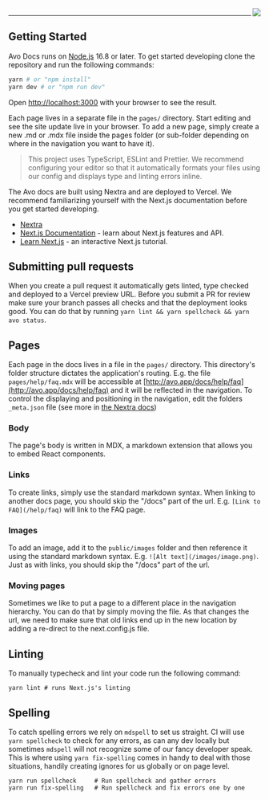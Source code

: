 <img align="right" src="https://github.com/avohq/docs/workflows/Lint%20and%20Typecheck/badge.svg">

<hr>

## Getting Started

Avo Docs runs on [Node.js](https://nodejs.org/) 16.8 or later. To get started developing clone the repository and run the following commands:

```bash
yarn # or "npm install"
yarn dev # or "npm run dev"
```

Open [http://localhost:3000](http://localhost:3000) with your browser to see the result.

Each page lives in a separate file in the `pages/` directory. Start editing and see the site update live in your browser. To add a new page, simply create a new .md or .mdx file inside the pages folder (or sub-folder depending on where in the navigation you want to have it).

> This project uses TypeScript, ESLint and Prettier. We recommend configuring your editor so that it automatically formats your files using our config and displays type and linting errors inline.

The Avo docs are built using Nextra and are deployed to Vercel. We recommend familiarizing yourself with the Next.js documentation before you get started developing.

- [Nextra](https://nextra.site/)
- [Next.js Documentation](https://nextjs.org/docs) - learn about Next.js features and API.
- [Learn Next.js](https://nextjs.org/learn) - an interactive Next.js tutorial.

## Submitting pull requests

When you create a pull request it automatically gets linted, type checked and deployed to a Vercel preview URL. Before you submit a PR for review make sure your branch passes all checks and that the deployment looks good. You can do that by running `yarn lint && yarn spellcheck && yarn avo status`.

## Pages

Each page in the docs lives in a file in the `pages/` directory. This directory's folder structure dictates the application's routing. E.g. the file `pages/help/faq.mdx` will be accessible at [http://avo.app/docs/help/faq](http://avo.app/docs/help/faq) and it will be reflected in the navigation. To control the displaying and positioning in the navigation, edit the folders `_meta.json` file (see more in [the Nextra docs](https://nextra.site/docs/docs-theme/page-configuration))

### Body

The page's body is written in MDX, a markdown extension that allows you to embed React components.

### Links

To create links, simply use the standard markdown syntax. When linking to another docs page, you should skip the "/docs" part of the url. E.g. `[Link to FAQ](/help/faq)` will link to the FAQ page.

### Images

To add an image, add it to the `public/images` folder and then reference it using the standard markdown syntax. E.g. `![Alt text](/images/image.png)`. Just as with links, you should skip the "/docs" part of the url.

### Moving pages

Sometimes we like to put a page to a different place in the navigation hierarchy. You can do that by simply moving the file. As that changes the url, we need to make sure that old links end up in the new location by adding a re-direct to the next.config.js file.

## Linting

To manually typecheck and lint your code run the following command:

```
yarn lint # runs Next.js's linting
```

## Spelling

To catch spelling errors we rely on `mdspell` to set us straight. CI will use `yarn spellcheck` to check for any errors, as can any dev locally but sometimes `mdspell` will not recognize some of our fancy developer speak. This is where using `yarn fix-spelling` comes in handy to deal with those situations, handily creating ignores for us globally or on page level.

```
yarn run spellcheck     # Run spellcheck and gather errors
yarn run fix-spelling   # Run spellcheck and fix errors one by one
```
